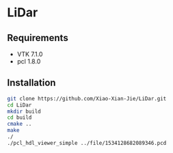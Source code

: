 # LiDar

## Requirements
- VTK 7.1.0
- pcl 1.8.0

## Installation

```bash
git clone https://github.com/Xiao-Xian-Jie/LiDar.git
cd LiDar
mkdir build
cd build
cmake ..
make
./ 
./pcl_hdl_viewer_simple ../file/1534128682089346.pcd
```
